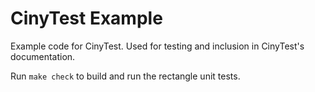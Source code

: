 # CinyTest Example

Example code for CinyTest. Used for testing and inclusion in CinyTest's documentation.

Run `make check` to build and run the rectangle unit tests.
